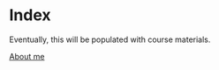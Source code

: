 <!---# Ángel Rodés

[Home](https://angelrodes.github.io/)

---
-->
# Index

Eventually, this will be populated with course materials.

[About me](https://angelrodes.github.io/aboutme)

